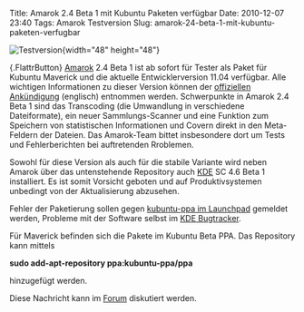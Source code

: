 Title: Amarok 2.4 Beta 1 mit Kubuntu Paketen verfügbar
Date: 2010-12-07 23:40
Tags: Amarok Testversion
Slug: amarok-24-beta-1-mit-kubuntu-paketen-verfugbar

![Testversion](http://wiki.kubuntu-de.org/images/Testsoftware48x48.png){width="48"
height="48"}

[](http://www.kubuntu-de.org/nachrichten/software/kde/amarok/amarok-testversion/2046-amarok-2-4-beta-1-mit-kubuntu-paketen-verfue){.FlattrButton}
[Amarok](http://amarok.kde.org "http://amarok.kde.org") 2.4 Beta 1 ist
ab sofort für Tester als Paket für Kubuntu Maverick und die aktuelle
Entwicklerversion 11.04 verfügbar. Alle wichtigen Informationen zu
dieser Version können der [offiziellen
Ankündigung](http://amarok.kde.org/zh-cn/node/787 "http://amarok.kde.org/zh-cn/node/787")
(englisch) entnommen werden. Schwerpunkte in Amarok 2.4 Beta 1 sind das
Transcoding (die Umwandlung in verschiedene Dateiformate), ein neuer
Sammlungs-Scanner und eine Funktion zum Speichern von statistischen
Informationen und Covern direkt in den Meta-Feldern der Dateien. Das
Amarok-Team bittet insbesondere dort um Tests und Fehlerberichten bei
auftretenden Rroblemen.


Sowohl für diese Version als auch für die stabile Variante wird neben
Amarok über das untenstehende Repository auch
[KDE](http://www.kde.org "http://www.kde.org") SC 4.6 Beta 1
installiert. Es ist somit Vorsicht geboten und auf Produktivsystemen
unbedingt von der Aktualisierung abzusehen.


<!--break--><!--break-->

Fehler der Paketierung sollen gegen [kubuntu-ppa im
Launchpad](https://bugs.launchpad.net/kubuntu-ppa "https://bugs.launchpad.net/kubuntu-ppa")
gemeldet werden, Probleme mit der Software selbst im [KDE
Bugtracker](http://bugs.kde.org "http://bugs.kde.org").


Für Maverick befinden sich die Pakete im Kubuntu Beta PPA. Das
Repository kann mittels


**sudo add-apt-repository ppa:kubuntu-ppa/ppa**


hinzugefügt werden.


Diese Nachricht kann im
[Forum](http://forum.kubuntu-de.org/index.php?board=1.0 "http://forum.kubuntu-de.org/index.php?board=1.0")
diskutiert werden.



